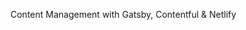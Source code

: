 
Content Management with Gatsby, Contentful & Netlify
<!--stackedit_data:
eyJoaXN0b3J5IjpbLTE3NDQ4OTI2NDVdfQ==
-->